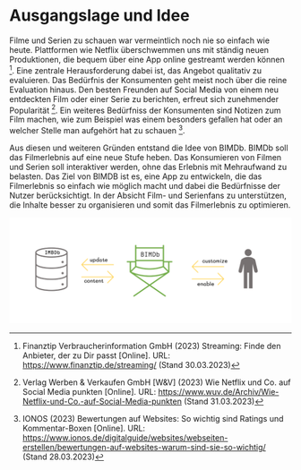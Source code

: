 # Ausgangslage und Idee

Filme und Serien zu schauen war vermeintlich noch nie so einfach wie heute. Plattformen wie Netflix überschwemmen uns mit ständig neuen Produktionen, die bequem über eine App online gestreamt werden können [^1]. Eine zentrale Herausforderung dabei ist, das Angebot qualitativ zu evaluieren. Das Bedürfnis der Konsumenten geht meist noch über die reine Evaluation hinaus. Den besten Freunden auf Social Media von einem neu entdeckten Film oder einer Serie zu berichten, erfreut sich zunehmender Popularität [^2]. Ein weiteres Bedürfniss der Konsumenten sind Notizen zum Film machen, wie zum Beispiel was einem besonders gefallen hat oder an welcher Stelle man aufgehört hat zu schauen [^3].

Aus diesen und weiteren Gründen entstand die Idee von BIMDb. BIMDb soll das Filmerlebnis auf eine neue Stufe heben. Das Konsumieren von Filmen und Serien soll interaktiver werden, ohne das Erlebnis mit Mehraufwand zu belasten. Das Ziel von BIMDB ist es, eine App zu entwickeln, die das Filmerlebnis so einfach wie möglich macht und dabei die Bedürfnisse der Nutzer berücksichtigt. In der Absicht Film- und Serienfans zu unterstützen, die Inhalte besser zu organisieren und somit das Filmerlebnis zu optimieren.


![Overview](../assets/img/BIMDB_Overview.png)

[^1]: Finanztip Verbraucherinformation GmbH (2023) Streaming: Finde den Anbieter, der zu Dir passt [Online]. URL: https://www.finanztip.de/streaming/ (Stand 30.03.2023)

[^2]:Verlag Werben & Verkaufen GmbH [W&V] (2023) Wie Netflix und Co. auf Social Media punkten [Online]. URL: https://www.wuv.de/Archiv/Wie-Netflix-und-Co.-auf-Social-Media-punkten (Stand 31.03.2023)

[^3]: IONOS (2023) Bewertungen auf Websites: So wichtig sind Ratings und Kommentar-Boxen [Online]. URL: https://www.ionos.de/digitalguide/websites/webseiten-erstellen/bewertungen-auf-websites-warum-sind-sie-so-wichtig/ (Stand 28.03.2023)